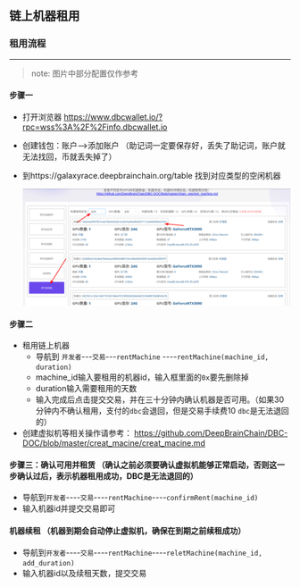 ## 链上机器租用 

### 租用流程 

***

> note: 图片中部分配置仅作参考

#### 步骤一

* 打开浏览器 https://www.dbcwallet.io/?rpc=wss%3A%2F%2Finfo.dbcwallet.io

* 创建钱包：账户-->添加账户 （助记词一定要保存好，丢失了助记词，账户就无法找回，币就丢失掉了）

* 到https://galaxyrace.deepbrainchain.org/table 找到对应类型的空闲机器

  ![find_machine](find_machine.png)

#### 步骤二 

* 租用链上机器 
     - 导航到 `开发者`---`交易`---`rentMachine` ----`rentMachine(machine_id, duration)`
     - machine_id输入要租用的机器id，输入框里面的`0x`要先删除掉
     - duration输入需要租用的天数
     - 输入完成后点击提交交易，并在三十分钟内确认机器是否可用。（如果30分钟内不确认租用，支付的`dbc`会退回，但是交易手续费10 `dbc`是无法退回的）
* 创建虚拟机等相关操作请参考： https://github.com/DeepBrainChain/DBC-DOC/blob/master/creat_macine/creat_macine.md

#### 步骤三：确认可用并租赁 （确认之前必须要确认虚拟机能够正常启动，否则这一步确认过后，表示机器租用成功，DBC是无法退回的）

* 导航到`开发者`----`交易`----`rentMachine`----`confirmRent(machine_id)`
* 输入机器id并提交交易即可

#### 机器续租 （机器到期会自动停止虚拟机，确保在到期之前续租成功）

* 导航到`开发者`----`交易`----`rentMachine`----`reletMachine(machine_id, add_duration)`
* 输入机器id以及续租天数，提交交易





